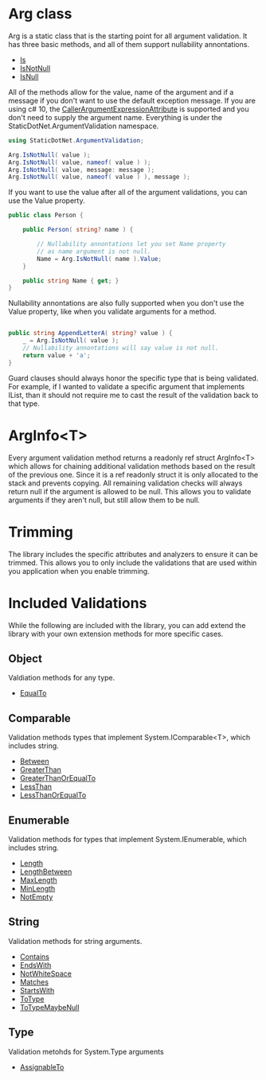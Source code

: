 # Arg class

Arg is a static class that is the starting point for all argument validation. It has three basic methods, and all of them support nullability annontations.

- [Is](Is.md)
- [IsNotNull](IsNotNull.md)
- [IsNull](IsNull.md)

All of the methods allow for the value, name of the argument and if a message if you don't want to use the default exception message.  If you are using c# 10, the [CallerArgumentExpressionAttribute](https://learn.microsoft.com/en-us/dotnet/api/system.runtime.compilerservices.callerargumentexpressionattribute) is supported and you don't need to supply the argument name. Everything is under the StaticDotNet.ArgumentValidation namespace.

```c#
using StaticDotNet.ArgumentValidation;

Arg.IsNotNull( value );
Arg.IsNotNull( value, nameof( value ) );
Arg.IsNotNull( value, message: message );
Arg.IsNotNull( value, nameof( value ) ), message );
```

If you want to use the value after all of the argument validations, you can use the Value property.

```c#
public class Person {

	public Person( string? name ) {

		// Nullability annontations let you set Name property
		// as name argument is not null.
		Name = Arg.IsNotNull( name ).Value;
	}

	public string Name { get; }
}
```

Nullability annontations are also fully supported when you don't use the Value property, like when you validate arguments for a method.

```c#

public string AppendLetterA( string? value ) {
	_ = Arg.IsNotNull( value );
	// Nullability annontations will say value is not null.
	return value + 'a';
}
```

Guard clauses should always honor the specific type that is being validated.  For example, if I wanted to validate a specific argument that implements IList, than it should not require me to cast the result of the validation back to that type.

# ArgInfo\<T\>

Every argument validation method returns a readonly ref struct ArgInfo\<T\> which allows for chaining additional validation methods based on the result of the previous one. Since it is a ref readonly struct it is only allocated to the stack and prevents copying. All remaining validation checks will always return null if the argument is allowed to be null. This allows you to validate arguments if they aren't null, but still allow them to be null.

# Trimming

The library includes the specific attributes and analyzers to ensure it can be trimmed.  This allows you to only include the validations that are used within you application when you enable trimming.

# Included Validations

While the following are included with the library, you can add extend the library with your own extension methods for more specific cases.

## Object

Valdiation methods for any type.

- [EqualTo](EqualTo.md)

## Comparable

Validation methods types that implement System.IComparable\<T\>, which includes string.

- [Between](Between.md)
- [GreaterThan](GreaterThan.md)
- [GreaterThanOrEqualTo](GreaterThanOrEqualTo.md)
- [LessThan](LessThan.md)
- [LessThanOrEqualTo](LessThanOrEqualTo.md)

## Enumerable

Validation methods for types that implement System.IEnumerable, which includes string.

- [Length](Length.md)
- [LengthBetween](LengthBetween.md)
- [MaxLength](MaxLength.md)
- [MinLength](MinLength.md)
- [NotEmpty](NotEmpty.md)

## String

Validation methods for string arguments.

- [Contains](Contains.md)
- [EndsWith](EndsWith.md)
- [NotWhiteSpace](NotWhiteSpace.md)
- [Matches](Matches.md)
- [StartsWith](StartsWith.md)
- [ToType](ToType.md)
- [ToTypeMaybeNull](ToTypeMaybeNull.md)

## Type

Validation metohds for System.Type arguments

- [AssignableTo](AssignableTo.md)
